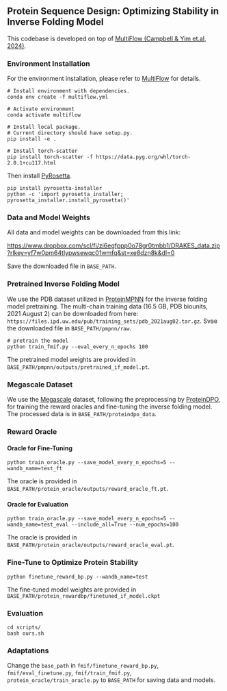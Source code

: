## Protein Sequence Design: Optimizing Stability in Inverse Folding Model
This codebase is developed on top of [MultiFlow (Campbell & Yim et.al, 2024)](https://github.com/jasonkyuyim/multiflow).

### Environment Installation
For the environment installation, please refer to [MultiFlow](https://github.com/jasonkyuyim/multiflow) for details.
```
# Install environment with dependencies.
conda env create -f multiflow.yml

# Activate environment
conda activate multiflow

# Install local package.
# Current directory should have setup.py.
pip install -e .

# Install torch-scatter
pip install torch-scatter -f https://data.pyg.org/whl/torch-2.0.1+cu117.html
```

Then install [PyRosetta](https://www.pyrosetta.org/downloads).
```
pip install pyrosetta-installer 
python -c 'import pyrosetta_installer; pyrosetta_installer.install_pyrosetta()'
```

### Data and Model Weights
All data and model weights can be downloaded from this link:

https://www.dropbox.com/scl/fi/zi6egfppp0o78gr0tmbb1/DRAKES_data.zip?rlkey=yf7w0pm64tlypwsewqc01wmfq&st=xe8dzn8k&dl=0

Save the downloaded file in `BASE_PATH`.

### Pretrained Inverse Folding Model
We use the PDB dataset utilized in [ProteinMPNN](https://github.com/dauparas/ProteinMPNN/tree/main/training) for the inverse folding model pretraining. The multi-chain training data (16.5 GB, PDB biounits, 2021 August 2) can be downloaded from here: `https://files.ipd.uw.edu/pub/training_sets/pdb_2021aug02.tar.gz`. Svae the downloaded file in `BASE_PATH/pmpnn/raw`.

```
# pretrain the model
python train_fmif.py --eval_every_n_epochs 100
```

The pretrained model weights are provided in `BASE_PATH/pmpnn/outputs/pretrained_if_model.pt`.

### Megascale Dataset
We use the [Megascale](https://www.nature.com/articles/s41586-023-06328-6) dataset, following the preprocessing by [ProteinDPO](https://github.com/evo-design/protein-dpo), for training the reward oracles and fine-tuning the inverse folding model. The processed data is in `BASE_PATH/proteindpo_data`.


### Reward Oracle
#### Oracle for Fine-Tuning
```
python train_oracle.py --save_model_every_n_epochs=5 --wandb_name=test_ft
```
The oracle is provided in `BASE_PATH/protein_oracle/outputs/reward_oracle_ft.pt`.

#### Oracle for Evaluation
```
python train_oracle.py --save_model_every_n_epochs=5 --wandb_name=test_eval --include_all=True --num_epochs=100
```
The oracle is provided in `BASE_PATH/protein_oracle/outputs/reward_oracle_eval.pt`.


### Fine-Tune to Optimize Protein Stability
```
python finetune_reward_bp.py --wandb_name=test
```
The fine-tuned model weights are provided in `BASE_PATH/protein_rewardbp/finetuned_if_model.ckpt`


### Evaluation
```
cd scripts/
bash ours.sh
```

### Adaptations
Change the `base_path` in `fmif/finetune_reward_bp.py`, `fmif/eval_finetune.py`, `fmif/train_fmif.py`, `protein_oracle/train_oracle.py` to `BASE_PATH` for saving data and models.

